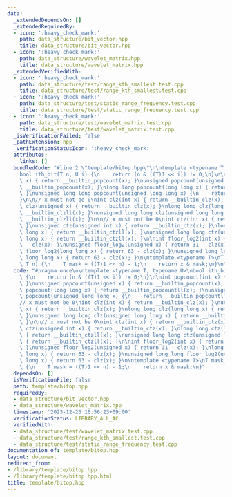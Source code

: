 ```yaml
---
data:
  _extendedDependsOn: []
  _extendedRequiredBy:
  - icon: ':heavy_check_mark:'
    path: data_structure/bit_vector.hpp
    title: data_structure/bit_vector.hpp
  - icon: ':heavy_check_mark:'
    path: data_structure/wavelet_matrix.hpp
    title: data_structure/wavelet_matrix.hpp
  _extendedVerifiedWith:
  - icon: ':heavy_check_mark:'
    path: data_structure/test/range_kth_smallest.test.cpp
    title: data_structure/test/range_kth_smallest.test.cpp
  - icon: ':heavy_check_mark:'
    path: data_structure/test/static_range_frequency.test.cpp
    title: data_structure/test/static_range_frequency.test.cpp
  - icon: ':heavy_check_mark:'
    path: data_structure/test/wavelet_matrix.test.cpp
    title: data_structure/test/wavelet_matrix.test.cpp
  _isVerificationFailed: false
  _pathExtension: hpp
  _verificationStatusIcon: ':heavy_check_mark:'
  attributes:
    links: []
  bundledCode: "#line 2 \"template/bitop.hpp\"\n\ntemplate <typename T, typename U>\n\
    bool ith_bit(T n, U i) {\n    return (n & ((T)1 << i)) != 0;\n}\n\nint popcount(int\
    \ x) { return __builtin_popcount(x); }\nunsigned popcount(unsigned x) { return\
    \ __builtin_popcount(x); }\nlong long popcount(long long x) { return __builtin_popcountll(x);\
    \ }\nunsigned long long popcount(unsigned long long x) {\n    return __builtin_popcountll(x);\n\
    }\n\n// x must not be 0\nint clz(int x) { return __builtin_clz(x); }\nunsigned\
    \ clz(unsigned x) { return __builtin_clz(x); }\nlong long clz(long long x) { return\
    \ __builtin_clzll(x); }\nunsigned long long clz(unsigned long long x) { return\
    \ __builtin_clzll(x); }\n\n// x must not be 0\nint ctz(int x) { return __builtin_ctz(x);\
    \ }\nunsigned ctz(unsigned int x) { return __builtin_ctz(x); }\nlong long ctz(long\
    \ long x) { return __builtin_ctzll(x); }\nunsigned long long ctz(unsigned long\
    \ long x) { return __builtin_ctzll(x); }\n\nint floor_log2(int x) { return 31\
    \ - clz(x); }\nunsigned floor_log2(unsigned x) { return 31 - clz(x); }\nlong long\
    \ floor_log2(long long x) { return 63 - clz(x); }\nunsigned long long floor_log2(unsigned\
    \ long long x) { return 63 - clz(x); }\n\ntemplate <typename T>\nT mask_n(T x,\
    \ T n) {\n    T mask = ((T)1 << n) - 1;\n    return x & mask;\n}\n"
  code: "#pragma once\n\ntemplate <typename T, typename U>\nbool ith_bit(T n, U i)\
    \ {\n    return (n & ((T)1 << i)) != 0;\n}\n\nint popcount(int x) { return __builtin_popcount(x);\
    \ }\nunsigned popcount(unsigned x) { return __builtin_popcount(x); }\nlong long\
    \ popcount(long long x) { return __builtin_popcountll(x); }\nunsigned long long\
    \ popcount(unsigned long long x) {\n    return __builtin_popcountll(x);\n}\n\n\
    // x must not be 0\nint clz(int x) { return __builtin_clz(x); }\nunsigned clz(unsigned\
    \ x) { return __builtin_clz(x); }\nlong long clz(long long x) { return __builtin_clzll(x);\
    \ }\nunsigned long long clz(unsigned long long x) { return __builtin_clzll(x);\
    \ }\n\n// x must not be 0\nint ctz(int x) { return __builtin_ctz(x); }\nunsigned\
    \ ctz(unsigned int x) { return __builtin_ctz(x); }\nlong long ctz(long long x)\
    \ { return __builtin_ctzll(x); }\nunsigned long long ctz(unsigned long long x)\
    \ { return __builtin_ctzll(x); }\n\nint floor_log2(int x) { return 31 - clz(x);\
    \ }\nunsigned floor_log2(unsigned x) { return 31 - clz(x); }\nlong long floor_log2(long\
    \ long x) { return 63 - clz(x); }\nunsigned long long floor_log2(unsigned long\
    \ long x) { return 63 - clz(x); }\n\ntemplate <typename T>\nT mask_n(T x, T n)\
    \ {\n    T mask = ((T)1 << n) - 1;\n    return x & mask;\n}"
  dependsOn: []
  isVerificationFile: false
  path: template/bitop.hpp
  requiredBy:
  - data_structure/bit_vector.hpp
  - data_structure/wavelet_matrix.hpp
  timestamp: '2023-12-26 16:56:23+09:00'
  verificationStatus: LIBRARY_ALL_AC
  verifiedWith:
  - data_structure/test/wavelet_matrix.test.cpp
  - data_structure/test/range_kth_smallest.test.cpp
  - data_structure/test/static_range_frequency.test.cpp
documentation_of: template/bitop.hpp
layout: document
redirect_from:
- /library/template/bitop.hpp
- /library/template/bitop.hpp.html
title: template/bitop.hpp
---
```


